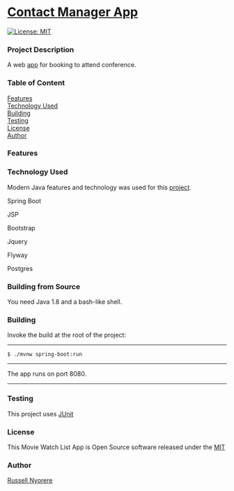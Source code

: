 # [Contact Manager App](https://contact-manager.com/)

[![License: MIT](https://img.shields.io/badge/License-MIT-yellow.svg)](https://opensource.org/licenses/MIT)

### Project Description

A web [app](https://movie-watchlist.com/) for booking to attend conference.

### Table of Content

[Features](#features)<br/>
[Technology Used](#technology-used)<br/>
[Building](#building)<br/>
[Testing](#testing)<br/>
[License](#license)<br/>
[Author](#author)

### Features


### Technology Used

Modern Java features and technology was used for this [project](https://contact-manager.com/).

Spring Boot

JSP

Bootstrap

Jquery

Flyway

Postgres

### Building from Source
You need Java 1.8 and a bash-like shell.

### Building
Invoke the build at the root of the project:

----
    $ ./mvnw spring-boot:run
----

The app runs on port 8080.

---

### Testing

This project uses [JUnit](https://junit.org/junit5/)

### License

This Movie Watch List App is Open Source software released under the [MIT](https://opensource.org/licenses/MIT)

### Author

[Russell Nyorere](https://neorusse.github.io/)
